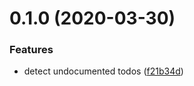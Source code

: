 <a name="0.1.0"></a>
# 0.1.0 (2020-03-30)


### Features

* detect undocumented todos ([f21b34d](https://github.com/auhau/eslint-plugin-todos/commit/f21b34d))



